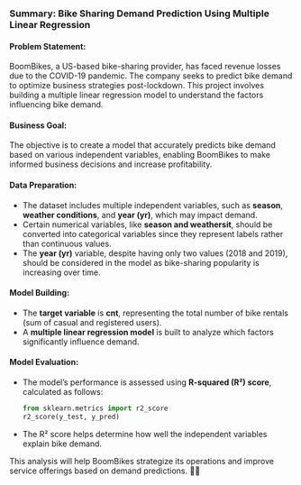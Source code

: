 ### **Summary: Bike Sharing Demand Prediction Using Multiple Linear Regression**  

#### **Problem Statement:**  
BoomBikes, a US-based bike-sharing provider, has faced revenue losses due to the COVID-19 pandemic. The company seeks to predict bike demand to optimize business strategies post-lockdown. This project involves building a multiple linear regression model to understand the factors influencing bike demand.  

#### **Business Goal:**  
The objective is to create a model that accurately predicts bike demand based on various independent variables, enabling BoomBikes to make informed business decisions and increase profitability.  

#### **Data Preparation:**  
- The dataset includes multiple independent variables, such as **season**, **weather conditions**, and **year (yr)**, which may impact demand.  
- Certain numerical variables, like **season and weathersit**, should be converted into categorical variables since they represent labels rather than continuous values.  
- The **year (yr)** variable, despite having only two values (2018 and 2019), should be considered in the model as bike-sharing popularity is increasing over time.  

#### **Model Building:**  
- The **target variable** is **cnt**, representing the total number of bike rentals (sum of casual and registered users).  
- A **multiple linear regression model** is built to analyze which factors significantly influence demand.  

#### **Model Evaluation:**  
- The model’s performance is assessed using **R-squared (R²) score**, calculated as follows:  
  ```python
  from sklearn.metrics import r2_score
  r2_score(y_test, y_pred)
  ```  
- The R² score helps determine how well the independent variables explain bike demand.  

This analysis will help BoomBikes strategize its operations and improve service offerings based on demand predictions. 🚴‍♂️
